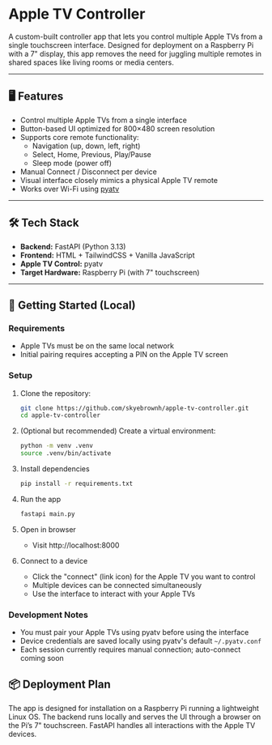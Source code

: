 # Apple TV Controller

A custom-built controller app that lets you control multiple Apple TVs from a single touchscreen interface. Designed for deployment on a Raspberry Pi with a 7" display, this app removes the need for juggling multiple remotes in shared spaces like living rooms or media centers.

---

## 🖥️ Features

- Control multiple Apple TVs from a single interface
- Button-based UI optimized for 800×480 screen resolution
- Supports core remote functionality:
  - Navigation (up, down, left, right)
  - Select, Home, Previous, Play/Pause
  - Sleep mode (power off)
- Manual Connect / Disconnect per device
- Visual interface closely mimics a physical Apple TV remote
- Works over Wi-Fi using [pyatv](https://github.com/postlund/pyatv)

---

## 🛠️ Tech Stack

- **Backend:** FastAPI (Python 3.13)
- **Frontend:** HTML + TailwindCSS + Vanilla JavaScript
- **Apple TV Control:** pyatv
- **Target Hardware:** Raspberry Pi (with 7" touchscreen)

---

## 🚀 Getting Started (Local)
### Requirements

- Apple TVs must be on the same local network
- Initial pairing requires accepting a PIN on the Apple TV screen

### Setup

1. Clone the repository:

   ```bash
   git clone https://github.com/skyebrownh/apple-tv-controller.git
   cd apple-tv-controller
   ```

2. (Optional but recommended) Create a virtual environment:

    ```bash
    python -m venv .venv
    source .venv/bin/activate
    ```

3. Install dependencies

    ```bash
    pip install -r requirements.txt
    ```

4. Run the app

    ```bash
    fastapi main.py
    ```

5. Open in browser

    - Visit http://localhost:8000

6. Connect to a device

    - Click the "connect" (link icon) for the Apple TV you want to control
    - Multiple devices can be connected simultaneously
    - Use the interface to interact with your Apple TVs

### Development Notes
- You must pair your Apple TVs using pyatv before using the interface
- Device credentials are saved locally using pyatv's default `~/.pyatv.conf`
- Each session currently requires manual connection; auto-connect coming soon

## 📦 Deployment Plan

The app is designed for installation on a Raspberry Pi running a lightweight Linux OS. The backend runs locally and serves the UI through a browser on the Pi’s 7" touchscreen. FastAPI handles all interactions with the Apple TV devices.